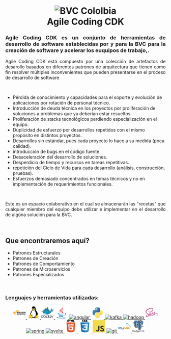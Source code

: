 <h1 align="center"><img src="https://avatars.githubusercontent.com/u/88794133?s=200&amp;v=4" alt="BVC Cololbia" width="120" height="120" /><br>Agile Coding CDK</h1>
<h3 align="justify">Agile Coding CDK es un conjunto de herramientas de desarrollo de software establecidas por y para la BVC para la creaci&oacute;n de software y acelerar los euquipos de trabajo,.</h3>
<p style="text-align: justify;">Agile Coding CDK est&aacute; compuesto por una colecci&oacute;n de artefactos de desarollo basados en diferentes patrones de arquitectura que tienen como fin resolver m&uacute;ltiples inconvenientes que pueden presentarse en el proceso de desarrollo de software</p>
<p style="text-align: justify;">&nbsp;</p>
<ul>
<li style="font-weight: 400;" aria-level="1"><span style="font-weight: 400;">P&eacute;rdida de conocimiento y capacidades para el soporte y evoluci&oacute;n de aplicaciones por rotaci&oacute;n de personal t&eacute;cnico.</span></li>
<li style="font-weight: 400;" aria-level="1"><span style="font-weight: 400;">Introducci&oacute;n de deuda t&eacute;cnica en los proyectos por proliferaci&oacute;n de soluciones a problemas que ya deber&iacute;an estar resueltos.</span></li>
<li style="font-weight: 400;" aria-level="1"><span style="font-weight: 400;">Proliferaci&oacute;n de stacks tecnol&oacute;gicos perdiendo especializaci&oacute;n en el equipo.</span></li>
<li style="font-weight: 400;" aria-level="1"><span style="font-weight: 400;">Duplicidad de esfuerzo por desarrollos repetidos con el mismo prop&oacute;sito en distintos proyectos.</span></li>
<li style="font-weight: 400;" aria-level="1"><span style="font-weight: 400;">Desarrollos sin est&aacute;ndar, pues cada proyecto lo hace a su medida (poca calidad).</span></li>
<li style="font-weight: 400;" aria-level="1"><span style="font-weight: 400;">introducci&oacute;n de bugs en el c&oacute;digo fuente.</span></li>
<li style="font-weight: 400;" aria-level="1"><span style="font-weight: 400;">Desaceleraci&oacute;n del desarrollo de soluciones.</span></li>
<li style="font-weight: 400;" aria-level="1"><span style="font-weight: 400;">Desperdicio de tiempo y recursos en tareas repetitivas.</span></li>
<li style="font-weight: 400;" aria-level="1"><span style="font-weight: 400;">repetici&oacute;n del Ciclo de Vida para cada desarrollo (an&aacute;lisis, construcci&oacute;n, pruebas).</span></li>
<li style="font-weight: 400;" aria-level="1"><span style="font-weight: 400;">Esfuerzos demasiado concentrados en temas t&eacute;cnicos y no en implementaci&oacute;n de requerimientos funcionales.</span></li>
</ul>
<p>&nbsp;</p>
<p style="text-align: justify;"><span style="font-weight: 400;">&Eacute;ste es un espacio colaborativo en el cual se almacenar&aacute;n las "recetas" que cualquier miembro del equipo debe utilizar e implementar en el desarrollo de alg&uacute;na soluci&oacute;n para la BVC.</span></p>
<p style="text-align: justify;">&nbsp;</p>
<h2>Que encontraremos aqu&iacute;?</h2>
<ul>
<li>Patrones Estructurales</li>
<li>Patrones de Creaci&oacute;n</li>
<li>Patrones de Comportamiento</li>
<li>Patrones de Microservicios</li>
<li>Patrones Especializados</li>
</ul>
<p>&nbsp;</p>
<h3 align="left">Lenguajes y herramientas utilizadas:</h3>
<p align="center"><a href="https://aws.amazon.com" target="_blank"> <img src="https://raw.githubusercontent.com/devicons/devicon/master/icons/amazonwebservices/amazonwebservices-original-wordmark.svg" alt="aws" width="40" height="40" /> </a> <a href="https://www.linux.org/" target="_blank"> <img src="https://raw.githubusercontent.com/devicons/devicon/master/icons/linux/linux-original.svg" alt="linux" width="40" height="40" /> </a> <a href="https://www.docker.com/" target="_blank"> <img src="https://raw.githubusercontent.com/devicons/devicon/master/icons/docker/docker-original-wordmark.svg" alt="docker" width="40" height="40" /> </a> <a href="https://www.java.com" target="_blank"> <img src="https://raw.githubusercontent.com/devicons/devicon/master/icons/java/java-original.svg" alt="java" width="40" height="40" /> </a> <a href="https://angular.io" target="_blank"> <img src="https://angular.io/assets/images/logos/angular/angular.svg" alt="angular" width="40" height="40" /> </a> <a href="https://www.python.org" target="_blank"> <img src="https://raw.githubusercontent.com/devicons/devicon/master/icons/python/python-original.svg" alt="python" width="40" height="40" /> </a> <a href="https://kafka.apache.org/" target="_blank"> <img src="https://www.vectorlogo.zone/logos/apache_kafka/apache_kafka-icon.svg" alt="kafka" width="40" height="40" /> </a> <a href="https://hadoop.apache.org/" target="_blank"> <img src="https://www.vectorlogo.zone/logos/apache_hadoop/apache_hadoop-icon.svg" alt="hadoop" width="40" height="40" /> </a> <a href="https://sass-lang.com" target="_blank"> <img src="https://raw.githubusercontent.com/devicons/devicon/master/icons/sass/sass-original.svg" alt="sass" width="40" height="40" /> </a> <a href="https://spring.io/" target="_blank"> <img src="https://www.vectorlogo.zone/logos/springio/springio-icon.svg" alt="spring" width="40" height="40" /> </a> <a href="https://svelte.dev" target="_blank"> <img src="https://upload.wikimedia.org/wikipedia/commons/1/1b/Svelte_Logo.svg" alt="svelte" width="40" height="40" /> </a> <a href="https://www.w3.org/html/" target="_blank"> <img src="https://raw.githubusercontent.com/devicons/devicon/master/icons/html5/html5-original-wordmark.svg" alt="html5" width="40" height="40" /> </a> <a href="https://www.w3schools.com/css/" target="_blank"> <img src="https://raw.githubusercontent.com/devicons/devicon/master/icons/css3/css3-original-wordmark.svg" alt="css3" width="40" height="40" /> </a> <a href="https://developer.mozilla.org/en-US/docs/Web/JavaScript" target="_blank"> <img src="https://raw.githubusercontent.com/devicons/devicon/master/icons/javascript/javascript-original.svg" alt="javascript" width="40" height="40" /> </a> <a href="https://git-scm.com/" target="_blank"> <img src="https://www.vectorlogo.zone/logos/git-scm/git-scm-icon.svg" alt="git" width="40" height="40" /> </a> <a href="https://www.mysql.com/" target="_blank"> <img src="https://raw.githubusercontent.com/devicons/devicon/master/icons/mysql/mysql-original-wordmark.svg" alt="mysql" width="40" height="40" /> </a> <a href="https://www.postgresql.org" target="_blank"> <img src="https://raw.githubusercontent.com/devicons/devicon/master/icons/postgresql/postgresql-original-wordmark.svg" alt="postgresql" width="40" height="40" /> </a></p>
